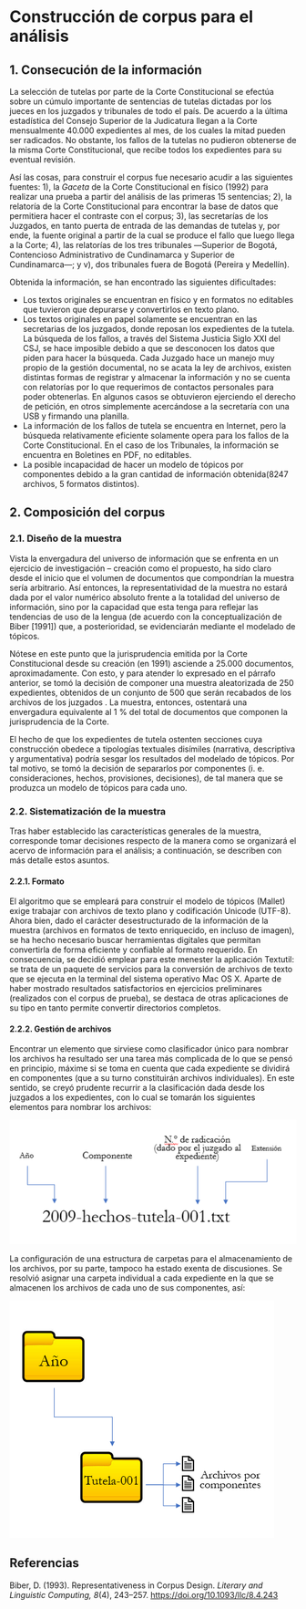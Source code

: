 # Construcción de corpus para el análisis

## 1. Consecución de la información

La selección de tutelas por parte de la Corte Constitucional se efectúa sobre un cúmulo importante de sentencias de tutelas dictadas por los jueces en los juzgados y tribunales de todo el país. De acuerdo a la última estadística del Consejo Superior de la Judicatura llegan a la Corte mensualmente 40.000 expedientes al mes, de los cuales la mitad pueden ser radicados. No obstante, los fallos de la tutelas no pudieron obtenerse de la misma Corte Constitucional, que recibe todos los expedientes para su eventual revisión.

Así las cosas, para construir el corpus fue necesario acudir a las siguientes fuentes: 1), la *Gaceta* de la Corte Constitucional en físico (1992) para realizar una prueba a partir del análisis de las primeras 15 sentencias; 2), la relatoría de la Corte Constitucional para encontrar la base de datos que permitiera hacer el contraste con el corpus; 3), las secretarías de los Juzgados, en tanto puerta de entrada de las demandas de tutelas y, por ende, la fuente original a partir de la cual se produce el fallo que luego llega a la Corte; 4), las relatorías de los tres tribunales ―Superior de Bogotá, Contencioso Administrativo de Cundinamarca y Superior de Cundinamarca―; y v), dos tribunales fuera de Bogotá (Pereira y Medellín). 

Obtenida la información, se han encontrado las siguientes dificultades: 
* Los textos originales se encuentran en físico y en formatos no editables que tuvieron que depurarse y convertirlos en texto plano. 
* Los textos originales en papel solamente se encuentran en las secretarias de los juzgados, donde reposan los expedientes de la tutela. La búsqueda de los fallos, a través del Sistema Justicia Siglo XXI del CSJ, se hace imposible debido a que se desconocen los datos que piden para hacer la búsqueda. Cada Juzgado hace un manejo muy propio de la gestión documental, no se acata la ley de archivos, existen distintas formas de registrar y almacenar la información y no se cuenta con relatorías por lo que requerimos de contactos personales para poder obtenerlas. En algunos casos se obtuvieron ejerciendo el derecho de petición, en otros simplemente acercándose a la secretaría con una USB y firmando una planilla. 
* La información de los fallos de tutela se encuentra en Internet, pero la búsqueda relativamente eficiente solamente opera para los fallos de la Corte Constitucional. En el caso de los Tribunales, la información se encuentra en Boletines en PDF, no editables.
* La posible incapacidad de hacer un modelo de tópicos por componentes debido a la gran cantidad de información obtenida(8247 archivos, 5 formatos distintos). 

## 2. Composición del corpus

### 2.1. Diseño de la muestra

Vista la envergadura del universo de información que se enfrenta en un ejercicio de investigación – creación como el propuesto, ha sido claro desde el inicio que el volumen de documentos que compondrían la muestra sería arbitrario. Así entonces, la representatividad de la muestra no estará dada por el valor numérico absoluto frente a la totalidad del universo de información, sino por la capacidad que esta tenga para reflejar las tendencias de uso de la lengua (de acuerdo con la conceptualización de Biber [1991]) que, a posterioridad, se evidenciarán mediante el modelado de tópicos.

Nótese en este punto que la jurisprudencia emitida por la Corte Constitucional desde su creación (en 1991) asciende a 25.000 documentos, aproximadamente. Con esto, y para atender lo expresado en el párrafo anterior, se tomó la decisión de componer una muestra aleatorizada de 250 expedientes, obtenidos de un conjunto de 500 que serán recabados de los archivos de los juzgados . La muestra, entonces, ostentará una envergadura equivalente al 1 % del total de documentos que componen la jurisprudencia de la Corte.

El hecho de que los expedientes de tutela ostenten secciones cuya construcción obedece a tipologías textuales disímiles (narrativa, descriptiva y argumentativa) podría sesgar los resultados del modelado de tópicos. Por tal motivo, se tomó la decisión de separarlos por componentes (i. e. consideraciones, hechos, provisiones, decisiones), de tal manera que se produzca un modelo de tópicos para cada uno.

### 2.2. Sistematización de la muestra

Tras haber establecido las características generales de la muestra, corresponde tomar decisiones respecto de la manera como se organizará el acervo de información para el análisis; a continuación, se describen con más detalle estos asuntos.

#### 2.2.1. Formato

El algoritmo que se empleará para construir el modelo de tópicos (Mallet) exige trabajar con archivos de texto plano y codificación Unicode (UTF-8). Ahora bien, dado el carácter desestructurado de la información de la muestra (archivos en formatos de texto enriquecido, en incluso de imagen), se ha hecho necesario buscar herramientas digitales que permitan convertirla de forma eficiente y confiable al formato requerido. En consecuencia, se decidió emplear para este menester la aplicación Textutil: se trata de un paquete de servicios para la conversión de archivos de texto que se ejecuta en la terminal del sistema operativo Mac OS X. Aparte de haber mostrado resultados satisfactorios en ejercicios preliminares (realizados con el corpus de prueba), se destaca de otras aplicaciones de su tipo en tanto permite convertir directorios completos.  

#### 2.2.2. Gestión de archivos

Encontrar un elemento que sirviese como clasificador único para nombrar los archivos ha resultado ser una tarea más complicada de lo que se pensó en principio, máxime si se toma en cuenta que cada expediente se dividirá en componentes (que a su turno constituirán archivos individuales). En este sentido, se creyó prudente recurrir a la clasificación dada desde los juzgados a los expedientes, con lo cual se tomarán los siguientes elementos para nombrar los archivos:

![nomenclatura-archivos](https://github.com/cmvaronc/lectura-distante-tutelas/blob/master/nomenclatura-archivos.png)
 
La configuración de una estructura de carpetas para el almacenamiento de los archivos, por su parte, tampoco ha estado exenta de discusiones. Se resolvió asignar una carpeta individual a cada expediente en la que se almacenen los archivos de cada uno de sus componentes, así:

![estructura-archivos](https://github.com/cmvaronc/lectura-distante-tutelas/blob/master/estructura-archivos.png)
 
## Referencias
Biber, D. (1993). Representativeness in Corpus Design. *Literary and Linguistic Computing, 8*(4), 243–257. https://doi.org/10.1093/llc/8.4.243

